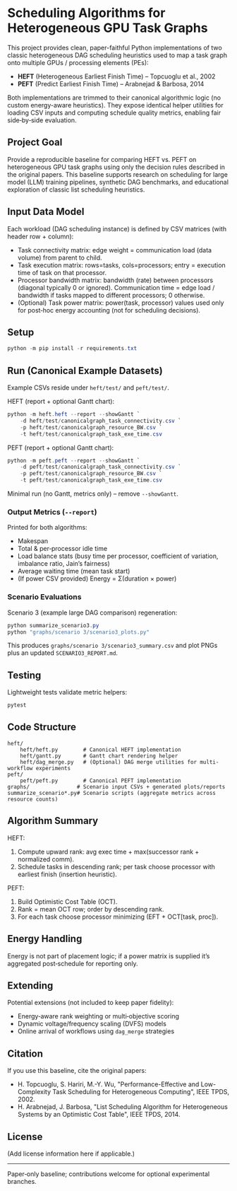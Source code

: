# Scheduling Algorithms for Heterogeneous GPU Task Graphs

This project provides clean, paper-faithful Python implementations of two classic heterogeneous DAG scheduling heuristics used to map a task graph onto multiple GPUs / processing elements (PEs):

- **HEFT** (Heterogeneous Earliest Finish Time) – Topcuoglu et al., 2002
- **PEFT** (Predict Earliest Finish Time) – Arabnejad & Barbosa, 2014

Both implementations are trimmed to their canonical algorithmic logic (no custom energy-aware heuristics). They expose identical helper utilities for loading CSV inputs and computing schedule quality metrics, enabling fair side‑by‑side evaluation.

## Project Goal
Provide a reproducible baseline for comparing HEFT vs. PEFT on heterogeneous GPU task graphs using only the decision rules described in the original papers. This baseline supports research on scheduling for large model (LLM) training pipelines, synthetic DAG benchmarks, and educational exploration of classic list scheduling heuristics.

## Input Data Model
Each workload (DAG scheduling instance) is defined by CSV matrices (with header row + column):
- Task connectivity matrix: edge weight = communication load (data volume) from parent to child.
- Task execution matrix: rows=tasks, cols=processors; entry = execution time of task on that processor.
- Processor bandwidth matrix: bandwidth (rate) between processors (diagonal typically 0 or ignored). Communication time = edge load / bandwidth if tasks mapped to different processors; 0 otherwise.
- (Optional) Task power matrix: power(task, processor) values used only for post‑hoc energy accounting (not for scheduling decisions).

## Setup
```powershell
python -m pip install -r requirements.txt
```

## Run (Canonical Example Datasets)
Example CSVs reside under `heft/test/` and `peft/test/`.

HEFT (report + optional Gantt chart):
```powershell
python -m heft.heft --report --showGantt `
	-d heft/test/canonicalgraph_task_connectivity.csv `
	-p heft/test/canonicalgraph_resource_BW.csv `
	-t heft/test/canonicalgraph_task_exe_time.csv
```

PEFT (report + optional Gantt chart):
```powershell
python -m peft.peft --report --showGantt `
	-d peft/test/canonicalgraph_task_connectivity.csv `
	-p peft/test/canonicalgraph_resource_BW.csv `
	-t peft/test/canonicalgraph_task_exe_time.csv
```

Minimal run (no Gantt, metrics only) – remove `--showGantt`.

### Output Metrics (`--report`)
Printed for both algorithms:
- Makespan
- Total & per‑processor idle time
- Load balance stats (busy time per processor, coefficient of variation, imbalance ratio, Jain’s fairness)
- Average waiting time (mean task start)
- (If power CSV provided) Energy = Σ(duration × power)

### Scenario Evaluations
Scenario 3 (example large DAG comparison) regeneration:
```powershell
python summarize_scenario3.py
python "graphs/scenario 3/scenario3_plots.py"
```
This produces `graphs/scenario 3/scenario3_summary.csv` and plot PNGs plus an updated `SCENARIO3_REPORT.md`.

## Testing
Lightweight tests validate metric helpers:
```powershell
pytest
```

## Code Structure
```
heft/
	heft/heft.py        # Canonical HEFT implementation
	heft/gantt.py       # Gantt chart rendering helper
	heft/dag_merge.py   # (Optional) DAG merge utilities for multi-workflow experiments
peft/
	peft/peft.py        # Canonical PEFT implementation
graphs/               # Scenario input CSVs + generated plots/reports
summarize_scenario*.py# Scenario scripts (aggregate metrics across resource counts)
```

## Algorithm Summary
HEFT:
1. Compute upward rank: avg exec time + max(successor rank + normalized comm).
2. Schedule tasks in descending rank; per task choose processor with earliest finish (insertion heuristic).

PEFT:
1. Build Optimistic Cost Table (OCT).
2. Rank = mean OCT row; order by descending rank.
3. For each task choose processor minimizing (EFT + OCT[task, proc]).

## Energy Handling
Energy is not part of placement logic; if a power matrix is supplied it’s aggregated post‑schedule for reporting only.

## Extending
Potential extensions (not included to keep paper fidelity):
- Energy‑aware rank weighting or multi‑objective scoring
- Dynamic voltage/frequency scaling (DVFS) models
- Online arrival of workflows using `dag_merge` strategies

## Citation
If you use this baseline, cite the original papers:
- H. Topcuoglu, S. Hariri, M.-Y. Wu, "Performance-Effective and Low-Complexity Task Scheduling for Heterogeneous Computing", IEEE TPDS, 2002.
- H. Arabnejad, J. Barbosa, "List Scheduling Algorithm for Heterogeneous Systems by an Optimistic Cost Table", IEEE TPDS, 2014.

## License
(Add license information here if applicable.)

---
Paper‑only baseline; contributions welcome for optional experimental branches.

